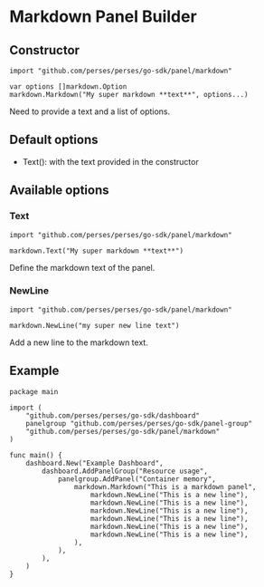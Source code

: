 # Markdown Panel Builder

## Constructor

```golang
import "github.com/perses/perses/go-sdk/panel/markdown"

var options []markdown.Option
markdown.Markdown("My super markdown **text**", options...)
```

Need to provide a text and a list of options.

## Default options

- Text(): with the text provided in the constructor

## Available options

### Text

```golang
import "github.com/perses/perses/go-sdk/panel/markdown" 

markdown.Text("My super markdown **text**")
```

Define the markdown text of the panel.

### NewLine

```golang
import "github.com/perses/perses/go-sdk/panel/markdown" 

markdown.NewLine("my super new line text")
```

Add a new line to the markdown text.

## Example

```golang
package main

import (
	"github.com/perses/perses/go-sdk/dashboard"
	panelgroup "github.com/perses/perses/go-sdk/panel-group"
	"github.com/perses/perses/go-sdk/panel/markdown"
)

func main() {
	dashboard.New("Example Dashboard",
		dashboard.AddPanelGroup("Resource usage",
			panelgroup.AddPanel("Container memory",
				markdown.Markdown("This is a markdown panel",
					markdown.NewLine("This is a new line"),
					markdown.NewLine("This is a new line"),
					markdown.NewLine("This is a new line"),
					markdown.NewLine("This is a new line"),
					markdown.NewLine("This is a new line"),
					markdown.NewLine("This is a new line"),
				),
			),
		),
	)
}
```